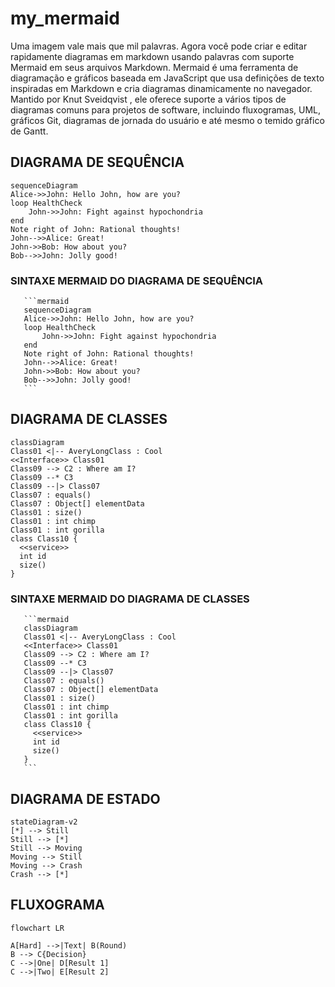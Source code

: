 # my_mermaid
Uma imagem vale mais que mil palavras. Agora você pode criar e editar rapidamente diagramas em markdown usando palavras com suporte Mermaid em seus arquivos Markdown.
Mermaid é uma ferramenta de diagramação e gráficos baseada em JavaScript que usa definições de texto inspiradas em Markdown e cria diagramas dinamicamente no navegador. Mantido por Knut Sveidqvist , ele oferece suporte a vários tipos de diagramas comuns para projetos de software, incluindo fluxogramas, UML, gráficos Git, diagramas de jornada do usuário e até mesmo o temido gráfico de Gantt.
## DIAGRAMA DE SEQUÊNCIA
```mermaid
sequenceDiagram
Alice->>John: Hello John, how are you?
loop HealthCheck
    John->>John: Fight against hypochondria
end
Note right of John: Rational thoughts!
John-->>Alice: Great!
John->>Bob: How about you?
Bob-->>John: Jolly good!
```
### SINTAXE MERMAID DO DIAGRAMA DE SEQUÊNCIA
       ```mermaid
       sequenceDiagram
       Alice->>John: Hello John, how are you?
       loop HealthCheck
           John->>John: Fight against hypochondria
       end
       Note right of John: Rational thoughts!
       John-->>Alice: Great!
       John->>Bob: How about you?
       Bob-->>John: Jolly good!
       ```

## DIAGRAMA DE CLASSES
```mermaid
classDiagram
Class01 <|-- AveryLongClass : Cool
<<Interface>> Class01
Class09 --> C2 : Where am I?
Class09 --* C3
Class09 --|> Class07
Class07 : equals()
Class07 : Object[] elementData
Class01 : size()
Class01 : int chimp
Class01 : int gorilla
class Class10 {
  <<service>>
  int id
  size()
}
```
### SINTAXE MERMAID DO DIAGRAMA DE CLASSES
       ```mermaid
       classDiagram
       Class01 <|-- AveryLongClass : Cool
       <<Interface>> Class01
       Class09 --> C2 : Where am I?
       Class09 --* C3
       Class09 --|> Class07
       Class07 : equals()
       Class07 : Object[] elementData
       Class01 : size()
       Class01 : int chimp
       Class01 : int gorilla
       class Class10 {
         <<service>>
         int id
         size()
       }
       ```

## DIAGRAMA DE ESTADO
```mermaid
stateDiagram-v2
[*] --> Still
Still --> [*]
Still --> Moving
Moving --> Still
Moving --> Crash
Crash --> [*]
```
## FLUXOGRAMA
```mermaid
flowchart LR

A[Hard] -->|Text| B(Round)
B --> C{Decision}
C -->|One| D[Result 1]
C -->|Two| E[Result 2]
```
